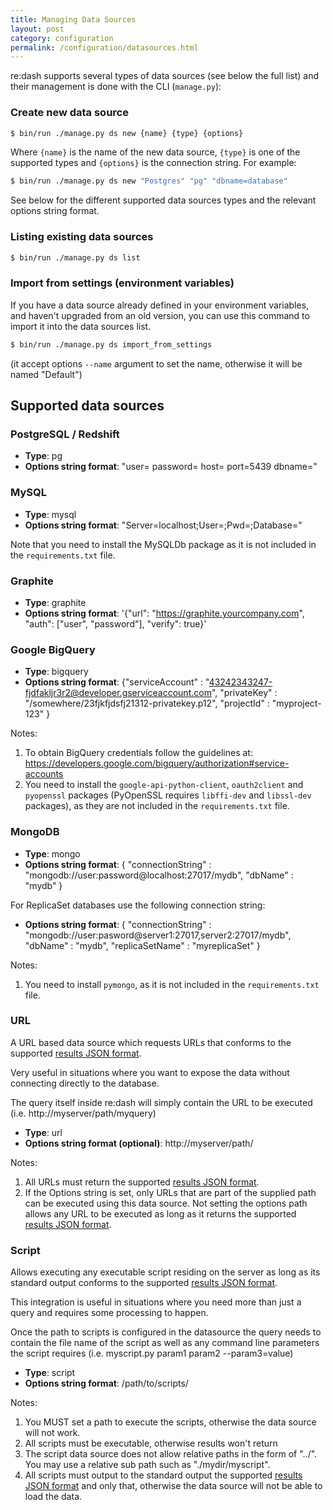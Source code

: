```yaml
--- 
title: Managing Data Sources 
layout: post
category: configuration 
permalink: /configuration/datasources.html
---
```


re:dash supports several types of data sources (see below the full list) and their management is done with the CLI (`manage.py`):

### Create new data source

```bash
$ bin/run ./manage.py ds new {name} {type} {options}
```

Where `{name}` is the name of the new data source, `{type}` is one of the supported types and `{options}` is the connection string. For example:

```bash
$ bin/run ./manage.py ds new "Postgres" "pg" "dbname=database"
```

See below for the different supported data sources types and the relevant options string format.

### Listing existing data sources
```bash
$ bin/run ./manage.py ds list
```

### Import from settings (environment variables)

If you have a data source already defined in your environment variables, and haven't upgraded from an old version, you can use this command to import it into the data sources list.

```bash
$ bin/run ./manage.py ds import_from_settings
```
(it accept options `--name` argument to set the name, otherwise it will be named "Default")

## Supported data sources

### PostgreSQL / Redshift

* **Type**: pg
* **Options string format**: "user= password= host= port=5439 dbname="

### MySQL

* **Type**: mysql
* **Options string format**: "Server=localhost;User=;Pwd=;Database="

Note that you need to install the MySQLDb package as it is not included in the `requirements.txt` file.

### Graphite

* **Type**: graphite
* **Options string format**: '{"url": "https://graphite.yourcompany.com", "auth": ["user", "password"], "verify": true}'

### Google BigQuery

* **Type**: bigquery
* **Options string format**: {"serviceAccount" : "43242343247-fjdfakljr3r2@developer.gserviceaccount.com", "privateKey" : "/somewhere/23fjkfjdsfj21312-privatekey.p12", "projectId" : "myproject-123" }

Notes:

1. To obtain BigQuery credentials follow the guidelines at: https://developers.google.com/bigquery/authorization#service-accounts
2. You need to install the `google-api-python-client`, `oauth2client` and `pyopenssl` packages (PyOpenSSL requires `libffi-dev` and `libssl-dev` packages), as they are not included in the `requirements.txt` file.

### MongoDB

* **Type**: mongo
* **Options string format**: { "connectionString" : "mongodb://user:password@localhost:27017/mydb", "dbName" : "mydb" }

For ReplicaSet databases use the following connection string:
* **Options string format**: { "connectionString" : "mongodb://user:pasword@server1:27017,server2:27017/mydb", "dbName" : "mydb", "replicaSetName" : "myreplicaSet" }

Notes:

1. You need to install `pymongo`, as it is not included in the `requirements.txt` file.


### URL

A URL based data source which requests URLs that conforms to the supported [results JSON format](https://github.com/EverythingMe/redash/wiki/re:dash-Data-Source-Results-JSON-Format). 

Very useful in situations where you want to expose the data without connecting directly to the database.

The query itself inside re:dash will simply contain the URL to be executed (i.e. http://myserver/path/myquery)

* **Type**: url
* **Options string format (optional)**: http://myserver/path/

Notes:

1. All URLs must return the supported [results JSON format](https://github.com/EverythingMe/redash/wiki/re:dash-Data-Source-Results-JSON-Format).
2. If the Options string is set, only URLs that are part of the supplied path can be executed using this data source. Not setting the options path allows any URL to be executed as long as it returns the supported [results JSON format](https://github.com/EverythingMe/redash/wiki/re:dash-Data-Source-Results-JSON-Format).


### Script

Allows executing any executable script residing on the server as long as its standard output conforms to the supported [results JSON format](https://github.com/EverythingMe/redash/wiki/re:dash-Data-Source-Results-JSON-Format).

This integration is useful in situations where you need more than just a query and requires some processing to happen.

Once the path to scripts is configured in the datasource the query needs to contain the file name of the script as well as any command line parameters the script requires (i.e. myscript.py param1 param2 --param3=value)

* **Type**: script
* **Options string format**: /path/to/scripts/

Notes:

1. You MUST set a path to execute the scripts, otherwise the data source will not work.
2. All scripts must be executable, otherwise results won't return
3. The script data source does not allow relative paths in the form of "../". You may use a relative sub path such as "./mydir/myscript".
4. All scripts must output to the standard output the supported [results JSON format](https://github.com/EverythingMe/redash/wiki/re:dash-Data-Source-Results-JSON-Format) and only that, otherwise the data source will not be able to load the data.